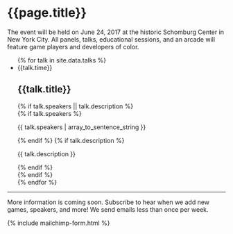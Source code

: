 # {{page.title}}

The event will be held on June 24, 2017 at the historic Schomburg Center in New York City. All panels, talks, educational sessions, and an arcade will feature game players and developers of color.

<ul class="list-unstyled">
  {% for talk in site.data.talks %}
  <li class="list-data">
    <div class="list-data-header">
      <span class="list-data-time">{{talk.time}}</span>
      <h2 class="list-data-title">{{talk.title}}</h2>
    </div>
    {% if talk.speakers || talk.description %}
      <div class="list-data-content">
      {% if talk.speakers %}
        <p class="list-data-attribution">{{ talk.speakers | array_to_sentence_string }}</p>
      {% endif %}
      {% if talk.description %}
        <p class="list-data-description">{{ talk.description }}</p>
      {% endif %}
      </div>
    {% endif %}
  </li>
{% endfor %}
</ul>

----

More information is coming soon. Subscribe to hear when we add new games, speakers, and more! We send emails less than once per week.

{% include mailchimp-form.html %}